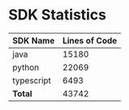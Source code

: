 # SDK Statistics

| SDK Name | Lines of Code |
| -------- | ------------- |
| java | 15180 |
| python | 22069 |
| typescript | 6493 |
| **Total** | 43742 |
